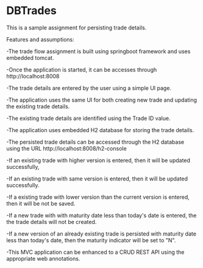 # DBTrades

This is a sample assignment for persisting trade details.

Features and assumptions:

-The trade flow assignment is built using springboot framework and uses embedded tomcat.

-Once the application is started, it can be accesses through http://localhost:8008

-The trade details are entered by the user using a simple UI page.

-The application uses the same UI for both creating new trade and updating the existing trade details.

-The existing trade details are identified using the Trade ID value.

-The application uses embedded H2 database for storing the trade details.

-The persisted trade details can be accessed through the H2 database using the URL http://localhost:8008/h2-console

-If an existing trade with higher version is entered, then it will be updated successfully,

-If an existing trade with same version is entered, then it will be updated successfully.

-If a existing trade with lower version than the current version is entered, then it will be not be saved.

-If a new trade with with maturity date less than today's date is entered, the the trade details will not be created.

-If a new version of an already existing trade is persisted with maturity date less than today's date, then the maturity indicator will be set to "N". 

-This MVC application can be enhanced to a CRUD REST API using the appropriate web annotations.

